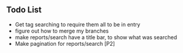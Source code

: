 ## Todo List ##
* Get tag searching to require them all to be in entry
* figure out how to merge my branches
* make reports/search have a title bar, to show what was searched
* Make pagination for reports/search [P2]

